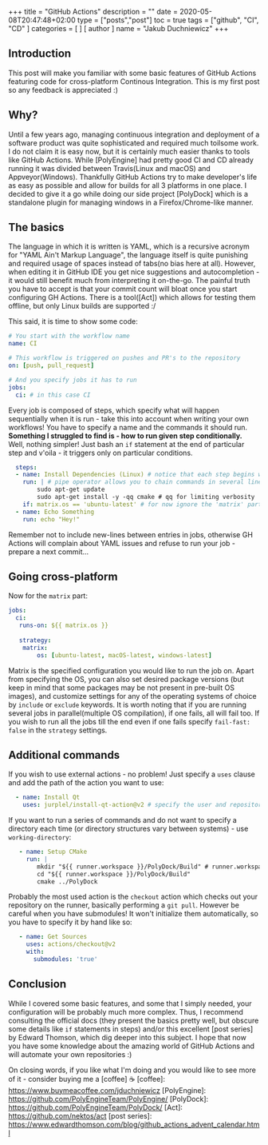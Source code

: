 +++
title = "GitHub Actions"
description = ""
date = 2020-05-08T20:47:48+02:00
type = ["posts","post"]
toc = true
tags = ["github", "CI", "CD"
]
categories = [
]
[ author ]
  name = "Jakub Duchniewicz"
+++


## Introduction
This post will make you familiar with some basic features of GitHub Actions featuring code for cross-platform Continous Integration. This is my first post so any feedback is appreciated :)

## Why?
Until a few years ago, managing continuous integration and deployment of a software product was quite sophisticated and required much toilsome work. 
I do not claim it is easy now, but it is certainly much easier thanks to tools like GitHub Actions. While [PolyEngine] had pretty good CI and CD already running it was divided between Travis(Linux and macOS) and Appveyor(Windows). Thankfully GitHub Actions try to make developer's life as easy as possible and allow for builds for all 3 platforms in one place. I decided to give it a go while doing our side project [PolyDock] which is a standalone plugin for managing windows in a Firefox/Chrome-like manner.

## The basics
The language in which it is written is YAML, which is a recursive acronym for "YAML Ain't Markup Language", the language itself is quite punishing and required usage of spaces instead of tabs(no bias here at all). However, when editing it in GitHub IDE you get nice suggestions and autocompletion - it would still benefit much from interpreting it on-the-go. The painful truth you have to accept is that your commit count will bloat once you start configuring GH Actions. There is a tool([Act]) which allows for testing them offline, but only Linux builds are supported :/

This said, it is time to show some code:

```yaml
# You start with the workflow name
name: CI

# This workflow is triggered on pushes and PR's to the repository
on: [push, pull_request]

# And you specify jobs it has to run
jobs:
  ci: # in this case CI
```
Every job is composed of steps, which specify what will happen sequentially when it is run - take this into account when writing your own workflows! You have to specify a name and the commands it should run. **Something I struggled to find is - how to run given step conditionally.** Well, nothing simpler! Just bash an `if` statement at the end of particular step and v'oila - it triggers only on particular conditions.

```yaml
  steps:
  - name: Install Dependencies (Linux) # notice that each step begins with '-' followed by a space
    run: | # pipe operator allows you to chain commands in several lines
        sudo apt-get update
        sudo apt-get install -y -qq cmake # qq for limiting verbosity
    if: matrix.os == 'ubuntu-latest' # for now ignore the 'matrix' part
  - name: Echo Something
    run: echo "Hey!"
```

Remember not to include new-lines between entries in jobs, otherwise GH Actions will complain about YAML issues and refuse to run your job - prepare a next commit...

## Going cross-platform
Now for the `matrix` part:

```yaml
jobs:
  ci:
   runs-on: ${{ matrix.os }}
   
   strategy:
    matrix:
        os: [ubuntu-latest, macOS-latest, windows-latest]
```

Matrix is the specified configuration you would like to run the job on. Apart from specifying the OS, you can also set desired package versions (but keep in mind that some packages may be not present in pre-built OS images), and customize settings for any of the operating systems of choice by `include` or `exclude` keywords. It is worth noting that if you are running several jobs in parallel(multiple OS compilation), if one fails, all will fail too. If you wish to run all the jobs till the end even if one fails specify `fail-fast: false` in the `strategy` settings.

## Additional commands
If you wish to use external actions - no problem! Just specify a `uses` clause and add the path of the action you want to use:

```yaml
  - name: Install Qt
    uses: jurplel/install-qt-action@v2 # specify the user and repository along with the version of this action
```

If you want to run a series of commands and do not want to specify a directory each time (or directory structures vary between systems) - use `working-directory`:

```yaml
   - name: Setup CMake
     run: |
        mkdir "${{ runner.workspace }}/PolyDock/Build" # runner.workspace is the variable of the current runner 
        cd "${{ runner.workspace }}/PolyDock/Build" 
        cmake ../PolyDock
```

Probably the most used action is the `checkout` action which checks out your repository on the runner, basically performing a `git pull`. However be careful when you have submodules! It won't initialize them automatically, so you have to specify it by hand like so:

```yaml
   - name: Get Sources
     uses: actions/checkout@v2
     with:
       submodules: 'true'    
```
## Conclusion
While I covered some basic features, and some that I simply needed, your configuration will be probably much more complex. Thus, I recommend consulting the official docs (they present the basics pretty well, but obscure some details like `if` statements in steps) and/or this excellent [post series] by Edward Thomson, which dig deeper into this subject. I hope that now you have some knowledge about the amazing world of GitHub Actions and will automate your own repositories :)

On closing words, if you like what I'm doing and you would like to see more of it - consider buying me a [coffee] :coffee:
[coffee]: https://www.buymeacoffee.com/jduchniewicz
[PolyEngine]: https://github.com/PolyEngineTeam/PolyEngine/
[PolyDock]: https://github.com/PolyEngineTeam/PolyDock/
[Act]: https://github.com/nektos/act
[post series]: https://www.edwardthomson.com/blog/github_actions_advent_calendar.html
